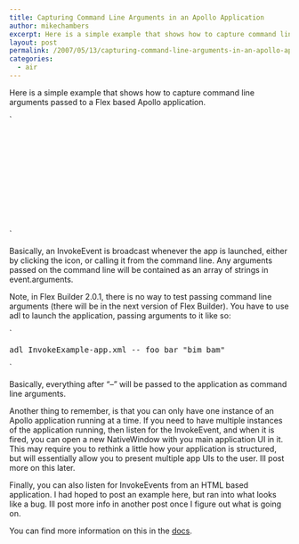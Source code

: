 ```yaml
---
title: Capturing Command Line Arguments in an Apollo Application
author: mikechambers
excerpt: Here is a simple example that shows how to capture command line arguments passed to a Flex based Apollo application.
layout: post
permalink: /2007/05/13/capturing-command-line-arguments-in-an-apollo-application/
categories:
  - air
---
```



Here is a simple example that shows how to capture command line arguments passed to a Flex based Apollo application.  
<!--more-->

  
`
<pre>
<?xml version="1.0" encoding="utf-8"?>
<mx:Application xmlns:mx="http://www.adobe.com/2006/mxml" layout="absolute"
	creationComplete="onCreationComplete()">

	<mx:Script>
		<![CDATA[
			private function onCreationComplete():void
			{
				//register for the Invoke Event, called whenever
				//the app is launched or called from the command line
				Shell.shell.addEventListener(InvokeEvent.INVOKE, onInvoke);
			}
			
			private function onInvoke(event:InvokeEvent):void
			{
				//arguments passed to app are stored as array in event.arguments
				outputField.text += "Invoke : " + event.arguments + "\n";
			}
		]]>
	</mx:Script>

	<mx:TextArea right="10" left="10" top="10" bottom="10" id="outputField"/>
	
</mx:Application>
</pre>
<p>`

Basically, an InvokeEvent is broadcast whenever the app is launched, either by clicking the icon, or calling it from the command line. Any arguments passed on the command line will be contained as an array of strings in event.arguments.

Note, in Flex Builder 2.0.1, there is no way to test passing command line arguments (there will be in the next version of Flex Builder). You have to use adl to launch the application, passing arguments to it like so:

`
<pre>adl InvokeExample-app.xml -- foo bar "bim bam"</pre>
<p>`

Basically, everything after &#8220;&#8211;&#8221; will be passed to the application as command line arguments.

Another thing to remember, is that you can only have one instance of an Apollo application running at a time. If you need to have multiple instances of the application running, then listen for the InvokeEvent, and when it is fired, you can open a new NativeWindow with you main application UI in it. This may require you to rethink a little how your application is structured, but will essentially allow you to present multiple app UIs to the user. Ill post more on this later.

Finally, you can also listen for InvokeEvents from an HTML based application. I had hoped to post an example here, but ran into what looks like a bug. Ill post more info in another post once I figure out what is going on.

You can find more information on this in the [docs][1].

 [1]: http://labs.adobe.com/wiki/index.php/Apollo:Documentation:Capturing_command-line_arguments